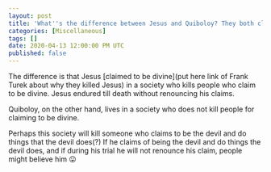 ```yaml
---
layout: post
title: 'What''s the difference between Jesus and Quiboloy? They both claimed to be divine, right?'
categories: [Miscellaneous]
tags: []
date: 2020-04-13 12:00:00 PM UTC
published: false
---
```


<!-- April 13, 2020 01:00:00 AM Philippine Time -->

The difference is that Jesus [claimed to be divine](put here link of Frank Turek about why they killed Jesus) in a society who kills people who claim to be divine. Jesus endured till death without renouncing his claims.

<!--more-->

Quiboloy, on the other hand, lives in a society who does not kill people for claiming to be divine.

Perhaps this society will kill someone who claims to be the devil and do things that the devil does(?) If he claims of being the devil and do things the devil does, and if during his trial he will not renounce his claim, people might believe him 😛
